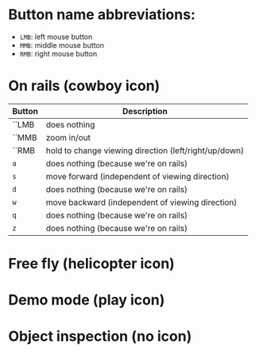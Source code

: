 # Button name abbreviations:

- ``LMB``: left mouse button
- ``MMB``: middle mouse button
- ``RMB``: right mouse button



# On rails (cowboy icon)

| Button | Description |
| --- | --- |
| ``LMB | does nothing |
| ``MMB | zoom in/out |
| ``RMB | hold to change viewing direction (left/right/up/down) |
| ``a`` | does nothing (because we're on rails) |
| ``s`` | move forward (independent of viewing direction) |
| ``d`` | does nothing (because we're on rails) |
| ``w`` | move backward (independent of viewing direction) |
| ``q`` | does nothing (because we're on rails) |
| ``z`` | does nothing (because we're on rails) |

# Free fly (helicopter icon)


# Demo mode (play icon)

# Object inspection (no icon)

